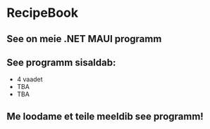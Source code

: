 # RecipeBook

## See on meie .NET MAUI programm

## See programm sisaldab:
- 4 vaadet
- TBA
- TBA

## Me loodame et teile meeldib see programm!

